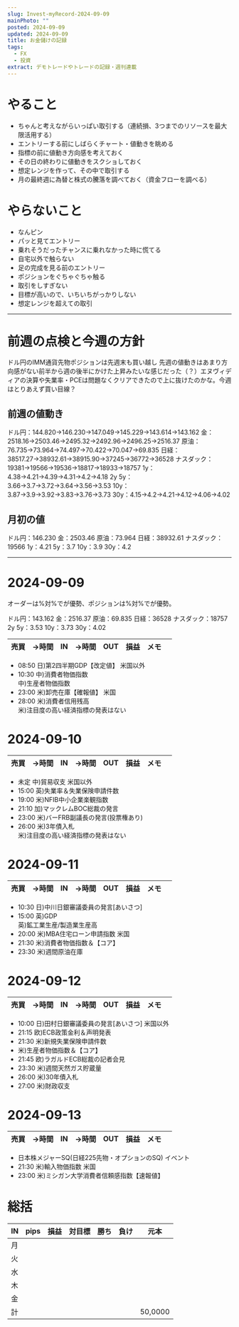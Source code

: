 ```yaml
---
slug: Invest-myRecord-2024-09-09
mainPhoto: ""
posted: 2024-09-09
updated: 2024-09-09
title: お金儲けの記録
tags:
  - FX
  - 投資
extract: デモトレードやトレードの記録・週刊連載
---
```

# やること

- ちゃんと考えながらいっぱい取引する（連続損、3つまでのリソースを最大限活用する）
- エントリーする前にしばらくチャート・値動きを眺める
- 指標の前に値動き方向感を考えておく
- その日の終わりに値動きをスクショしておく
- 想定レンジを作って、その中で取引する
- 月の最終週に為替と株式の騰落を調べておく（資金フローを調べる）
# やらないこと
- なんピン
- パッと見てエントリー
- 乗れそうだったチャンスに乗れなかった時に慌てる
- 自宅以外で触らない
- 足の完成を見る前のエントリー
- ポジションをぐちゃぐちゃ触る
- 取引をしすぎない
- 目標が高いので、いちいちがっかりしない
- 想定レンジを超えての取引
***
# 前週の点検と今週の方針

ドル円のIMM通貨先物ポジションは先週末も買い越し
先週の値動きはあまり方向感がない前半から週の後半にかけた上昇みたいな感じだった（？）エヌヴィディアの決算や失業率・PCEは問題なくクリアできたので上に抜けたのかな。今週はとりあえず買い目線？
## 前週の値動き
ドル円：144.820→146.230→147.049→145.229→143.614→143.162
金：2518.16→2503.46→2495.32→2492.96→2496.25→2516.37
原油：76.735→73.964→74.497→70.422→70.047→69.835
日経：38517.27→38932.61→38915.90→37245→36772→36528
ナスダック：19381→19566→19536→18817→18933→18757
1y：4.38→4.21→4.39→4.31→4.2→4.18
2y
5y：3.66→3.7→3.72→3.64→3.56→3.53
10y：3.87→3.9→3.92→3.83→3.76→3.73
30y：4.15→4.2→4.21→4.12→4.06→4.02
## 月初の値
ドル円：146.230
金：2503.46
原油：73.964
日経：38932.61
ナスダック：19566
1y：4.21
5y：3.7
10y：3.9
30y：4.2
***

# 2024-09-09

オーダーは%対%でが優勢、ポジションは%対%でが優勢。

ドル円：143.162
金：2516.37
原油：69.835
日経：36528
ナスダック：18757
2y
5y：3.53
10y：3.73
30y：4.02

| 売買  | →時間 | IN  | →時間 | OUT | 損益  | メモ  |     |
| --- | --- | --- | --- | --- | --- | --- | --- |
- 08:50	日)第2四半期GDP【改定値】	米国以外
- 10:30	中)消費者物価指数  
  中)生産者物価指数
- 23:00	米)卸売在庫【確報値】	米国
- 28:00	米)消費者信用残高  
  米)注目度の高い経済指標の発表はない

# 2024-09-10

| 売買  | →時間 | IN  | →時間 | OUT | 損益  | メモ  |     |
| --- | --- | --- | --- | --- | --- | --- | --- |
- 未定	中)貿易収支	米国以外
- 15:00	英)失業率＆失業保険申請件数
- 19:00	米)NFIB中小企業楽観指数
- 21:10	加)マックレムBOC総裁の発言
- 23:00	米)バーFRB副議長の発言(投票権あり)
- 26:00	米)3年債入札  
  米)注目度の高い経済指標の発表はない
# 2024-09-11

| 売買  | →時間 | IN  | →時間 | OUT | 損益  | メモ  |     |
| --- | --- | --- | --- | --- | --- | --- | --- |
- 10:30	日)中川日銀審議委員の発言[あいさつ]
- 15:00	英)GDP  
  英)鉱工業生産/製造業生産高
- 20:00	米)MBA住宅ローン申請指数	米国
- 21:30	米)消費者物価指数＆【コア】
- 23:30	米)週間原油在庫
# 2024-09-12

| 売買  | →時間 | IN  | →時間 | OUT | 損益  | メモ  |     |
| --- | --- | --- | --- | --- | --- | --- | --- |
- 10:00	日)田村日銀審議委員の発言[あいさつ]	米国以外
- 21:15	欧)ECB政策金利＆声明発表
- 21:30	米)新規失業保険申請件数
- 米)生産者物価指数＆【コア】
- 21:45	欧)ラガルドECB総裁の記者会見
- 23:30	米)週間天然ガス貯蔵量
- 26:00	米)30年債入札
- 27:00	米)財政収支
# 2024-09-13

| 売買  | →時間 | IN  | →時間 | OUT | 損益  | メモ  |     |
| --- | --- | --- | --- | --- | --- | --- | --- |

- 日本株メジャーSQ(日経225先物・オプションのSQ)	イベント
- 21:30	米)輸入物価指数	米国
- 23:00	米)ミシガン大学消費者信頼感指数【速報値】
# 総括
| IN  | pips | 損益  | 対目標 | 勝ち  | 負け  | 元本      |
| --- | ---- | --- | --- | --- | --- | ------- |
| 月   |      |     |     |     |     |         |
| 火   |      |     |     |     |     |         |
| 水   |      |     |     |     |     |         |
| 木   |      |     |     |     |     |         |
| 金   |      |     |     |     |     |         |
| 計   |      |     |     |     |     | 50,0000 |
